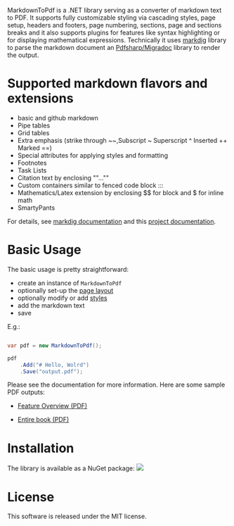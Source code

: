 MarkdownToPdf is a .NET library serving as a converter of markdown text to PDF. It supports fully customizable styling via cascading styles, page setup, headers and footers, page numbering, sections, page and sections breaks  and it also supports plugins for features like syntax highlighting or for displaying mathematical expressions. Technically it uses [markdig](https://github.com/xoofx/markdig) library to parse the markdown document an [Pdfsharp/Migradoc](http://www.pdfsharp.net/) library to render the output.

# Supported markdown flavors and extensions

 - basic and github  markdown
 - Pipe tables
 - Grid tables 
 - Extra emphasis    (strike through ~~,Subscript ~ Superscript ^ Inserted ++ Marked ==)
 - Special attributes for applying styles and formatting
 - Footnotes 
 - Task Lists 
 - Citation text by enclosing ""..."" 
 - Custom containers similar to fenced code block :::
 - Mathematics/Latex extension by enclosing $$ for block and $ for inline math
 - SmartyPants 

For details, see [markdig documentation](https://github.com/xoofx/markdig)  and this [project documentation](wiki/MarkdownToPdf-Library).

# Basic Usage

The basic usage is pretty straightforward:

- create an instance of `MarkdownToPdf`
- optionally set-up the [page layout](pagesetup.md)
- optionally modify or add [styles](styles.md)
- add the markdown text
- save

E.g.:

```csharp

var pdf = new MarkdownToPdf();

pdf
    .Add("# Hello, Wolrd")
    .Save("output.pdf");

```

Please see the documentation for more information. Here are some sample PDF outputs: 
 
 - [Feature Overview (PDF)](output/book_alice.pdf)
 
 - [Entire book (PDF)](output/fatures.pdf)
 
# Installation

The library is available as a NuGet package: [![](https://img.shields.io/badge/nuget-v1.0-blue)](https://www.nuget.org/packages/MarkdownToPdf)

# License
This software is released under the MIT license.
